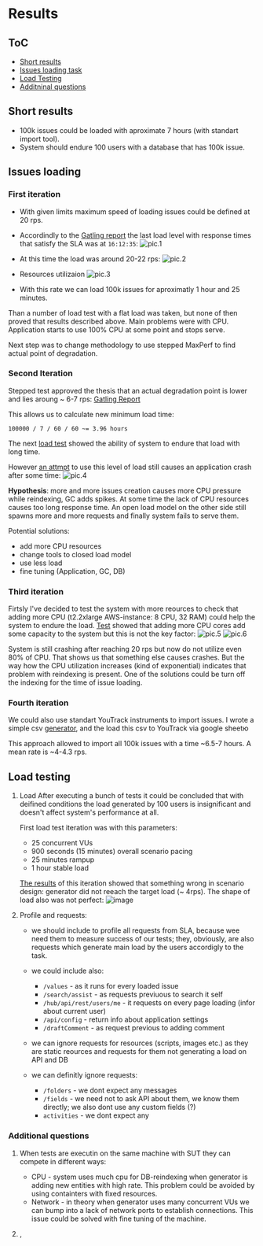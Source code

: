 # Results

## ToC

- [Short results](#short-results)
- [Issues loading task](#issues-loading)
- [Load Testing](#load-testing)
- [Additninal questions](#additional-questions)

## Short results

- 100k issues could be loaded with aproximate 7 hours (with standart import tool).
- System should endure 100 users with a database that has 100k issue.

## Issues loading

### First iteration

- With given limits maximum speed of loading issues could be defined at 20 rps.
- Accordindly to the [Gatling report](/youtrack/runsresults/issuegenerationtest-20240802141143532) the last load level with response times that satisfy the SLA was at `16:12:35`:
![pic.1](https://github.com/user-attachments/assets/cafc88b5-ad15-49be-a152-172d0b6771f1)

- At this time the load was around 20-22 rps:
![pic.2](https://github.com/user-attachments/assets/26ab5e90-fef3-4977-bb47-8674c58df0ac)

- Resources utilizaion
![pic.3](https://github.com/user-attachments/assets/f5911ba2-b773-4261-9322-fb1cc511b1df)


- With this rate we can load 100k issues for aproximatly 1 hour and 25 minutes.

Than a number of load test with a flat load was taken, but none of then proved that results described above. Main problems were with CPU. Application starts to use 100% CPU at some point and stops serve.

Next step was to change methodology to use stepped MaxPerf to find actual point of degradation.

### Second Iteration

Stepped test approved the thesis that an actual degradation point is lower and lies aroung ~ 6-7 rps: [Gatling Report](/youtrack/runsresults/issuegenerationtestmaxperf-20240802171440667/)

This allows us to calculate new minimum load time:

```text
100000 / 7 / 60 / 60 ~= 3.96 hours 
```

The next [load test](/youtrack/runsresults/issuegenerationteststab-20240805110054151/) showed the ability of system to endure that load with long time.

However [an attmpt](/youtrack/runsresults/issuegenerationteststab-20240805141220619/) to use this level of load still causes an application crash after some time:
![pic.4](https://github.com/user-attachments/assets/f0b34f56-857a-4302-bf3b-04999eec295d)

**Hypothesis**: more and more issues creation causes more CPU pressure while reindexing, GC adds spikes. At some time the lack of CPU resources causes too long response time. An open load model on the other side still spawns more and more requests and finally system fails to serve them.

Potential solutions:

- add more CPU resources
- change tools to closed load model
- use less load
- fine tuning (Application, GC, DB)
  
### Third iteration

Firtsly I've decided to test the system with more reources to check that adding more CPU (t2.2xlarge AWS-instance: 8 CPU, 32 RAM) could help the system to endure the load.
[Test](/youtrack/runsresults/issuegenerationtestmaxperf-20240806083340560/) showed that adding more CPU cores add some capacity to the system but this is not the key factor:
![pic.5](https://github.com/user-attachments/assets/1964d290-aad2-4e01-b523-8f9dbbeced1e)
![pic.6](https://github.com/user-attachments/assets/9709486c-185f-4e83-9e15-bd4df7e8c233)

System is still crashing after reaching 20 rps but now do not utilize even 80% of CPU. That shows us that something else causes crashes.
But the way how the CPU utilization increases (kind of exponential) indicates that problem with reindexing is present.
One of the solutions could be turn off the indexing for the time of issue loading.

### Fourth iteration

We could also use standart YouTrack instruments to import issues.
I wrote a simple csv [generator](/youtrack-issue-csv-generator/), and the load this csv to YouTrack via google sheetю

This approach allowed to import all 100k issues with a time ~6.5-7 hours.
A mean rate is ~4-4.3 rps.

## Load testing

1. Load
	After executing a bunch of tests it could be concluded that with deifined conditions the load generated by 100 users is insignificant and doesn't affect system's performance at all.

	First load test iteration was with this parameters:
	- 25 concurrent VUs
	- 900 seconds (15 minutes) overall scenario pacing
	- 25 minutes rampup
	- 1 hour stable load

	[The results](/youtrack/runsresults/load-20240807115446981/) of this iteration showed that something wrong in scenario design: generator did not reeach the target load (~ 4rps). The shape of load also was not perfect:
	![image](https://github.com/user-attachments/assets/b1fd69b6-c796-4305-8a7e-a05bfe889ed8)


	

3. Profile and requests:
	- we should include to profile all requests from SLA, because wee need them to measure success of our tests; they, obviously,  are also requests which generate main load by the users accordigly to the task.

	- we could include also:
		- `/values` - as it runs for every loaded issue
		- `/search/assist` - as requests previuous to search it self
		- `/hub/api/rest/users/me` - it requests on every page loading (infor about current user)
		- `/api/config` - return info about application settings
		- `/draftComment` - as request previous to adding comment

	- we can ignore requests for resources (scripts, images etc.) as they are static reources and requests for them not generating a load on API and DB

	- we can definitly ignore requests:
		- `/folders` - we dont expect any messages
		- `/fields` - we need not to ask API about them, we know them directly; we also dont use any custom fields (?)
		- `activities` - we dont expect any

### Additional questions

1. When tests are executin on the same machine with SUT they can compete in different ways:
	- CPU - system uses much cpu for DB-reindexing when generator is adding new entities with high rate. This problem could be avoided by using containters with fixed resources.
	- Network - in theory when generator uses many concurrent VUs we can bump into a lack of network ports to establish connections. This issue could be solved with fine tuning of the machine.

2. ‚
